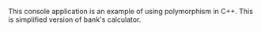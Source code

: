 This console application is an example of using polymorphism in C++. 
This is simplified version of bank's calculator.
